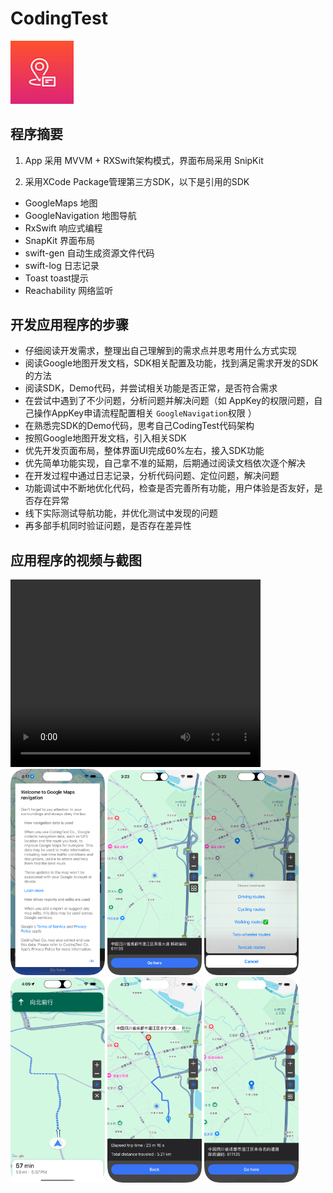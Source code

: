 
# CodingTest

<img src="Screenshots/logo.png" width="20%"/>


## 程序摘要

1. App 采用 MVVM + RXSwift架构模式，界面布局采用 SnipKit 

2. 采用XCode Package管理第三方SDK，以下是引用的SDK

* GoogleMaps 地图
* GoogleNavigation 地图导航
* RxSwift    响应式编程
* SnapKit    界面布局
* swift-gen  自动生成资源文件代码
* swift-log  日志记录
* Toast      toast提示
* Reachability  网络监听

## 开发应用程序的步骤

* 仔细阅读开发需求，整理出自己理解到的需求点并思考用什么方式实现
* 阅读Google地图开发文档，SDK相关配置及功能，找到满足需求开发的SDK的方法
* 阅读SDK，Demo代码，并尝试相关功能是否正常，是否符合需求
* 在尝试中遇到了不少问题，分析问题并解决问题（如 AppKey的权限问题，自己操作AppKey申请流程配置相关 `GoogleNavigation`权限 ）
* 在熟悉完SDK的Demo代码，思考自己CodingTest代码架构
* 按照Google地图开发文档，引入相关SDK
* 优先开发页面布局，整体界面UI完成60%左右，接入SDK功能
* 优先简单功能实现，自己拿不准的延期，后期通过阅读文档依次逐个解决
* 在开发过程中通过日志记录，分析代码问题、定位问题，解决问题
* 功能调试中不断地优化代码，检查是否完善所有功能，用户体验是否友好，是否存在异常
* 线下实际测试导航功能，并优化测试中发现的问题
* 再多部手机同时验证问题，是否存在差异性


## 应用程序的视频与截图

<video src="Screenshots/video.mp4" autoplay="true" controls="controls" width="400" height="300">
</video>

<img src="Screenshots/screenshot0.png" width="30%"/>
<img src="Screenshots/screenshot1.png" width="30%"/>
<img src="Screenshots/screenshot2.png" width="30%"/>
<img src="Screenshots/screenshot3.png" width="30%"/>
<img src="Screenshots/screenshot4.png" width="30%"/>
<img src="Screenshots/screenshot5.png" width="30%"/>
